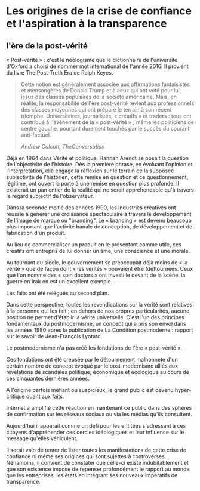 # Les origines de la crise de confiance et l'aspiration à la transparence

## l'ère de la post-vérité

« Post-vérité » : c'est le néologisme que le dictionnaire de l'université d'Oxford a choisi de nommer mot international de l'année 2016. Il provient du livre The Post-Truth Era de Ralph Keyes.

> Cette notion est généralement associée aux affirmations fantaisistes et mensongères de Donald Trump et à ceux qui ont voté pour lui, issus des classes populaires de la société américaine. Mais, en réalité, la responsabilité de l'ère post-vérité revient aux professionnels des classes moyennes qui ont préparé le terrain à son récent triomphe. Universitaires, journalistes, « créatifs » et traders : tous ont contribué à l'avènement de la 
« post-vérité » ; même les politiciens de centre gauche, pourtant durement touchés par le succès du courant anti-factuel.
>
> *Andrew Calcutt, TheConversation*

Déjà en 1964 dans Vérité et politique, Hannah Arendt se posait la question de l'objectivité de l'histoire. Dès la première phrase, en évoluant l'opinion et l'interprétation, elle engage la réflexion sur le terrain de la supposée subjectivité de l'historien, cette remise en question et ce questionnement, légitime, ont ouvert la porte à une remise en question plus profonde. Il existerait un pan entier de la réalité qui ne serait appréhendable qu'à travers le regard subjectif de l'observateur.

Dans la seconde moitié des années 1990, les industries créatives ont réussie à générer une croissance spectaculaire  à travers le développement de l'image de marque ou "branding". Le « branding » est devenu beaucoup plus important que l'activité banale de conception, de développement et de fabrication d'un produit. 

Au lieu de commercialiser un produit en le présentant comme utile, ces créatifs ont entrepris de lui donner un âme, une conscience et une morale.

Au tournant du siècle, le gouvernement se préoccupait déjà moins de « la vérité » que de façon dont « les vérités » pouvaient être (dé)tournées. Ceux que l'on nomme des « spin doctors » ont investi le devant de la scène. la guerre en Irak en est un excellent exemple. 

Les faits ont été relégués au second plan. 

Dans cette perspective, toutes les revendications sur la vérité sont relatives à la personne qui les fait ; en dehors de nos propres particularités, aucune position ne permet d'établir 
la vérité universelle. C'est l'un des principes fondamentaux du postmodernisme, un concept qui a pris son envol dans les années 1980 après la publication de La Condition postmoderne : rapport sur le savoir de Jean-François Lyotard. 

Le postmodernisme n'a pas créé les fondations de l'ère « post-vérité ». 

Ces fondations ont été creusée par le détournement malhonnete d'un certain nombre de concept évoqué par le post-modernisme alliés aux révélations de scandales politique, économique et écologique au cours de ces cinquantes dernières années.

A l'origine parfois méfiant ou  suspicieux, le grand public est devenu hyper-critique quant aux faits.

Internet a amplifié cette réaction en maintenant ce public dans des sphères de confirmation sur les réseaux sociaux ou via les médias qu'ils consultent.

Aujourd'hui il apparait comme un défi pour les entitées s'adressant à ces citoyens d'appréhender ces cercles idéologiques et leur influence sur le message qu'elles véhiculent.

Il serait vain de tenter de lister toutes les manifestations de cette crise de confiance ni même ses origines qui sont sujettes à controverses. Nénamoins, il convient de constater que celle-ci existe indubitablement et que son existence impose de repenser profondément le rapport au monde que les entreprises, les états en intégrant ses nouveaux impératifs de transparence.
